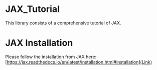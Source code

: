# JAX_Tutorial
This library consists of a comprehensive tutorial of JAX. 

# JAX Installation
Please follow the installation from JAX here:
[https://jax.readthedocs.io/en/latest/installation.html#installation](Link)
